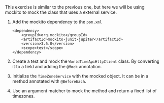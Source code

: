 This exercise is similar to the previous one, but here we will be using mockito to mock the class that uses a external 
service.

1. Add the mockito dependency to the `pom.xml`
    ```
    <dependency>
        <groupId>org.mockito</groupId>
        <artifactId>mockito-junit-jupiter</artifactId>
        <version>3.6.0</version>
        <scope>test</scope>
    </dependency>
    ```

2. Create a test and mock the `WorldTimeApiHttpClient` class. By converting it to a field and adding the `@Mock` annotation.

3. Initialize the `TimeZoneService` with the mocked object. It can be in a method annotated with `@BeforeEach`.

3. Use an argument matcher to mock the method and return a fixed list of timezones.